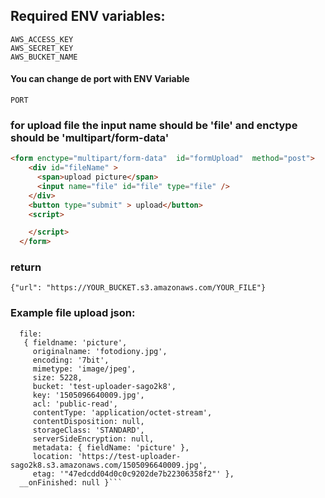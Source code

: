 

## Required ENV variables:
  ```
  AWS_ACCESS_KEY
  AWS_SECRET_KEY
  AWS_BUCKET_NAME
  ```
#### You can change de port with ENV Variable
```
PORT
```
### for upload file the input name should be 'file' and enctype should be 'multipart/form-data'
```html
<form enctype="multipart/form-data"  id="formUpload"  method="post">
    <div id="fileName" >
      <span>upload picture</span>
      <input name="file" id="file" type="file" />
    </div>
    <button type="submit" > upload</button>
    <script>

    </script>
  </form>
```

### return
```
{"url": "https://YOUR_BUCKET.s3.amazonaws.com/YOUR_FILE"}
```

### Example file upload json:
```  read: [Function],
  file:
   { fieldname: 'picture',
     originalname: 'fotodiony.jpg',
     encoding: '7bit',
     mimetype: 'image/jpeg',
     size: 5228,
     bucket: 'test-uploader-sago2k8',
     key: '1505096640009.jpg',
     acl: 'public-read',
     contentType: 'application/octet-stream',
     contentDisposition: null,
     storageClass: 'STANDARD',
     serverSideEncryption: null,
     metadata: { fieldName: 'picture' },
     location: 'https://test-uploader-sago2k8.s3.amazonaws.com/1505096640009.jpg',
     etag: '"47edcdd04d0c0c9202de7b22306358f2"' },
  __onFinished: null }```
